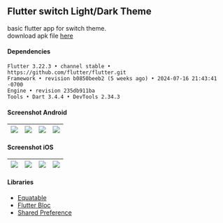 ## Flutter switch Light/Dark Theme ##

basic flutter app for switch theme.  
download apk file [here](https://e.pcloud.link/publink/show?code=XZhh6DZwEhLsdoonTjX4sIEUiCuLXzfWVNk)

#### Dependencies ####
```
Flutter 3.22.3 • channel stable • https://github.com/flutter/flutter.git
Framework • revision b0850beeb2 (5 weeks ago) • 2024-07-16 21:43:41 -0700
Engine • revision 235db911ba
Tools • Dart 3.4.4 • DevTools 2.34.3
```

#### Screenshot Android ####
| ![](https://i.imgur.com/VefgPb6.png) | ![](https://i.imgur.com/VHKnuKx.png) | ![](https://i.imgur.com/KbYHNvh.png) | ![](https://i.imgur.com/UkU5pLb.png) |
| :---: | :---: | :---: | :---: |

#### Screenshot iOS ####
| ![](https://images2.imgbox.com/97/dc/lREOy8Ec_o.png) | ![](https://images2.imgbox.com/3d/c4/6MG2SBTB_o.png) | ![](https://images2.imgbox.com/92/b8/YwqEbWbX_o.png) | ![](https://images2.imgbox.com/fc/cf/O1fxcrSD_o.png) |
| :---: | :---: | :---: | :---: |

#### Libraries ####
- [Equatable](https://pub.dev/packages/equatable)
- [Flutter Bloc](https://pub.dev/packages/flutter_bloc)
- [Shared Preference](https://pub.dev/packages/shared_preferences)
